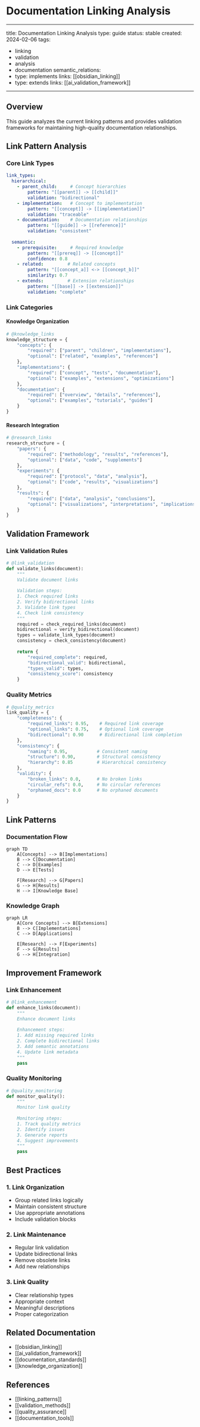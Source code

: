 # Documentation Linking Analysis

---
title: Documentation Linking Analysis
type: guide
status: stable
created: 2024-02-06
tags:
  - linking
  - validation
  - analysis
  - documentation
semantic_relations:
  - type: implements
    links: [[obsidian_linking]]
  - type: extends
    links: [[ai_validation_framework]]
---

## Overview
This guide analyzes the current linking patterns and provides validation frameworks for maintaining high-quality documentation relationships.

## Link Pattern Analysis

### Core Link Types
```yaml
link_types:
  hierarchical:
    - parent_child:     # Concept hierarchies
        pattern: "[[parent]] -> [[child]]"
        validation: "bidirectional"
    - implementation:   # Concept to implementation
        pattern: "[[concept]] -> [[implementation]]"
        validation: "traceable"
    - documentation:    # Documentation relationships
        pattern: "[[guide]] -> [[reference]]"
        validation: "consistent"
  
  semantic:
    - prerequisite:     # Required knowledge
        pattern: "[[prereq]] -> [[concept]]"
        confidence: 0.8
    - related:         # Related concepts
        pattern: "[[concept_a]] <-> [[concept_b]]"
        similarity: 0.7
    - extends:         # Extension relationships
        pattern: "[[base]] -> [[extension]]"
        validation: "complete"
```

### Link Categories

#### Knowledge Organization
```python
# @knowledge_links
knowledge_structure = {
    "concepts": {
        "required": ["parent", "children", "implementations"],
        "optional": ["related", "examples", "references"]
    },
    "implementations": {
        "required": ["concept", "tests", "documentation"],
        "optional": ["examples", "extensions", "optimizations"]
    },
    "documentation": {
        "required": ["overview", "details", "references"],
        "optional": ["examples", "tutorials", "guides"]
    }
}
```

#### Research Integration
```python
# @research_links
research_structure = {
    "papers": {
        "required": ["methodology", "results", "references"],
        "optional": ["data", "code", "supplements"]
    },
    "experiments": {
        "required": ["protocol", "data", "analysis"],
        "optional": ["code", "results", "visualizations"]
    },
    "results": {
        "required": ["data", "analysis", "conclusions"],
        "optional": ["visualizations", "interpretations", "implications"]
    }
}
```

## Validation Framework

### Link Validation Rules
```python
# @link_validation
def validate_links(document):
    """
    Validate document links
    
    Validation steps:
    1. Check required links
    2. Verify bidirectional links
    3. Validate link types
    4. Check link consistency
    """
    required = check_required_links(document)
    bidirectional = verify_bidirectional(document)
    types = validate_link_types(document)
    consistency = check_consistency(document)
    
    return {
        "required_complete": required,
        "bidirectional_valid": bidirectional,
        "types_valid": types,
        "consistency_score": consistency
    }
```

### Quality Metrics
```python
# @quality_metrics
link_quality = {
    "completeness": {
        "required_links": 0.95,    # Required link coverage
        "optional_links": 0.75,    # Optional link coverage
        "bidirectional": 0.90      # Bidirectional link completion
    },
    "consistency": {
        "naming": 0.95,           # Consistent naming
        "structure": 0.90,        # Structural consistency
        "hierarchy": 0.85         # Hierarchical consistency
    },
    "validity": {
        "broken_links": 0.0,      # No broken links
        "circular_refs": 0.0,     # No circular references
        "orphaned_docs": 0.0      # No orphaned documents
    }
}
```

## Link Patterns

### Documentation Flow
```mermaid
graph TD
    A[Concepts] --> B[Implementations]
    B --> C[Documentation]
    C --> D[Examples]
    D --> E[Tests]
    
    F[Research] --> G[Papers]
    G --> H[Results]
    H --> I[Knowledge Base]
```

### Knowledge Graph
```mermaid
graph LR
    A[Core Concepts] --> B[Extensions]
    B --> C[Implementations]
    C --> D[Applications]
    
    E[Research] --> F[Experiments]
    F --> G[Results]
    G --> H[Integration]
```

## Improvement Framework

### Link Enhancement
```python
# @link_enhancement
def enhance_links(document):
    """
    Enhance document links
    
    Enhancement steps:
    1. Add missing required links
    2. Complete bidirectional links
    3. Add semantic annotations
    4. Update link metadata
    """
    pass
```

### Quality Monitoring
```python
# @quality_monitoring
def monitor_quality():
    """
    Monitor link quality
    
    Monitoring steps:
    1. Track quality metrics
    2. Identify issues
    3. Generate reports
    4. Suggest improvements
    """
    pass
```

## Best Practices

### 1. Link Organization
- Group related links logically
- Maintain consistent structure
- Use appropriate annotations
- Include validation blocks

### 2. Link Maintenance
- Regular link validation
- Update bidirectional links
- Remove obsolete links
- Add new relationships

### 3. Link Quality
- Clear relationship types
- Appropriate context
- Meaningful descriptions
- Proper categorization

## Related Documentation
- [[obsidian_linking]]
- [[ai_validation_framework]]
- [[documentation_standards]]
- [[knowledge_organization]]

## References
- [[linking_patterns]]
- [[validation_methods]]
- [[quality_assurance]]
- [[documentation_tools]] 